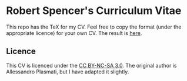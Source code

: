 Robert Spencer's Curriculum Vitae
=================================

This repo has the TeX for my CV.  Feel free to copy the format (under the appropriate licence) for your own CV.  The result is [here](https://github.com/rspencer01/cv/blob/master/CV%20-%202016%20-%20Robert%20Spencer.pdf).

Licence
-------
This CV is licenced under the [CC BY-NC-SA 3.0](http://creativecommons.org/licenses/by-nc-sa/3.0/).  The original author is Allessandro Plasmati, but I have adapted it slightly.

